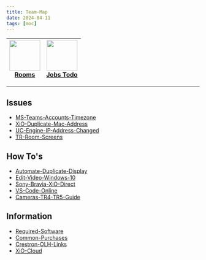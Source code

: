 ```yaml
---
title: Team-Map
date: 2024-04-11
tags: [moc]
---
```


<a href="00-Maps/Rooms-HTML.md"><img width="80" src="https://img.icons8.com/?size=100&id=43215&format=png&color=000000"><br/>Rooms</a> | <a href="00-Maps/Team-Projects-HTML.md"><img width="80" src="https://img.icons8.com/?size=100&id=10758&format=png&color=CCCCCC"><br/>Jobs Todo</a>
:---: | :---:

---

## Issues

<ul class="dataview list-view-ul"><li><span><a data-tooltip-position="top" aria-label="03-Resources/Issues/MS-Teams-Accounts-Timezone.md" data-href="03-Resources/Issues/MS-Teams-Accounts-Timezone.md" href="03-Resources/Issues/MS-Teams-Accounts-Timezone.md" class="internal-link" target="_blank" rel="noopener">MS-Teams-Accounts-Timezone</a></span></li><li><span><a data-tooltip-position="top" aria-label="03-Resources/Issues/XiO-Duplicate-Mac-Address.md" data-href="03-Resources/Issues/XiO-Duplicate-Mac-Address.md" href="03-Resources/Issues/XiO-Duplicate-Mac-Address.md" class="internal-link" target="_blank" rel="noopener">XiO-Duplicate-Mac-Address</a></span></li><li><span><a data-tooltip-position="top" aria-label="03-Resources/Issues/UC-Engine-IP-Address-Changed.md" data-href="03-Resources/Issues/UC-Engine-IP-Address-Changed.md" href="03-Resources/Issues/UC-Engine-IP-Address-Changed.md" class="internal-link" target="_blank" rel="noopener">UC-Engine-IP-Address-Changed</a></span></li><li><span><a data-tooltip-position="top" aria-label="03-Resources/Issues/TR-Room-Screens.md" data-href="03-Resources/Issues/TR-Room-Screens.md" href="03-Resources/Issues/TR-Room-Screens.md" class="internal-link" target="_blank" rel="noopener">TR-Room-Screens</a></span></li></ul>



## How To's
<ul class="dataview list-view-ul"><li><span><a data-tooltip-position="top" aria-label="03-Resources/FAQ/Automate-Duplicate-Display.md" data-href="03-Resources/FAQ/Automate-Duplicate-Display.md" href="03-Resources/FAQ/Automate-Duplicate-Display.md" class="internal-link" target="_blank" rel="noopener">Automate-Duplicate-Display</a></span></li><li><span><a data-tooltip-position="top" aria-label="03-Resources/FAQ/Edit-Video-Windows-10.md" data-href="03-Resources/FAQ/Edit-Video-Windows-10.md" href="03-Resources/FAQ/Edit-Video-Windows-10.md" class="internal-link" target="_blank" rel="noopener">Edit-Video-Windows-10</a></span></li><li><span><a data-tooltip-position="top" aria-label="03-Resources/FAQ/Sony-Bravia-XiO-Direct.md" data-href="03-Resources/FAQ/Sony-Bravia-XiO-Direct.md" href="03-Resources/FAQ/Sony-Bravia-XiO-Direct.md" class="internal-link" target="_blank" rel="noopener">Sony-Bravia-XiO-Direct</a></span></li><li><span><a data-tooltip-position="top" aria-label="03-Resources/FAQ/VS-Code-Online.md" data-href="03-Resources/FAQ/VS-Code-Online.md" href="03-Resources/FAQ/VS-Code-Online.md" class="internal-link" target="_blank" rel="noopener">VS-Code-Online</a></span></li><li><span><a data-tooltip-position="top" aria-label="03-Resources/FAQ/Cameras-TR4-TR5-Guide.md" data-href="03-Resources/FAQ/Cameras-TR4-TR5-Guide.md" href="03-Resources/FAQ/Cameras-TR4-TR5-Guide.md" class="internal-link" target="_blank" rel="noopener">Cameras-TR4-TR5-Guide</a></span></li></ul>


## Information

<ul class="dataview list-view-ul"><li><span><a data-tooltip-position="top" aria-label="03-Resources/FAQ/Required-Software.md" data-href="03-Resources/FAQ/Required-Software.md" href="03-Resources/FAQ/Required-Software.md" class="internal-link" target="_blank" rel="noopener">Required-Software</a></span></li><li><span><a data-tooltip-position="top" aria-label="03-Resources/FAQ/Common-Purchases.md" data-href="03-Resources/FAQ/Common-Purchases.md" href="03-Resources/FAQ/Common-Purchases.md" class="internal-link" target="_blank" rel="noopener">Common-Purchases</a></span></li><li><span><a data-tooltip-position="top" aria-label="03-Resources/FAQ/Crestron-OLH-Links.md" data-href="03-Resources/FAQ/Crestron-OLH-Links.md" href="03-Resources/FAQ/Crestron-OLH-Links.md" class="internal-link" target="_blank" rel="noopener">Crestron-OLH-Links</a></span></li><li><span><a data-tooltip-position="top" aria-label="03-Resources/FAQ/XiO-Cloud.md" data-href="03-Resources/FAQ/XiO-Cloud.md" href="03-Resources/FAQ/XiO-Cloud.md" class="internal-link" target="_blank" rel="noopener">XiO-Cloud</a></span></li></ul>